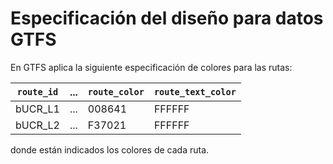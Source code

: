 # Especificación del diseño para datos GTFS

En GTFS aplica la siguiente especificación de colores para las rutas:

| `route_id` | ... | `route_color` | `route_text_color` |
| ---------- | --- | ------------- | ------------------ |
| bUCR_L1    | ... | 008641        | FFFFFF             |
| bUCR_L2    | ... | F37021        | FFFFFF             |

donde están indicados los colores de cada ruta.